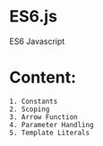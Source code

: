 # ES6.js
ES6 Javascript

# Content:
    1. Constants
    2. Scoping
    3. Arrow Function
    4. Parameter Handling
    5. Template Literals
